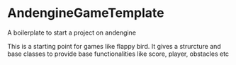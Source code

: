 # AndengineGameTemplate
A boilerplate to start a project on andengine


This is a starting point for games like flappy bird. It gives a strurcture and base classes to provide base functionalities like score, player, obstacles etc
